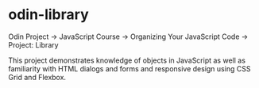 # odin-library
Odin Project -> JavaScript Course -> Organizing Your JavaScript Code -> Project:  Library

This project demonstrates knowledge of objects in JavaScript as well as familiarity with HTML dialogs and forms and responsive design using CSS Grid and Flexbox.